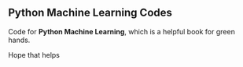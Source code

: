 ## Python Machine Learning Codes
Code for **Python Machine Learning**, which is a helpful book for green hands.

Hope that helps

